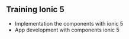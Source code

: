 Training Ionic 5
----

- Implementation the components with ionic 5
- App development with components ionic 5